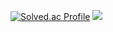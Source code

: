 [![Solved.ac Profile](http://mazassumnida.wtf/api/generate_badge?boj=aal2525)](https://solved.ac/aal2525)
<img src="http://mazandi.herokuapp.com/api?handle=aal2525&theme=dark"/>
